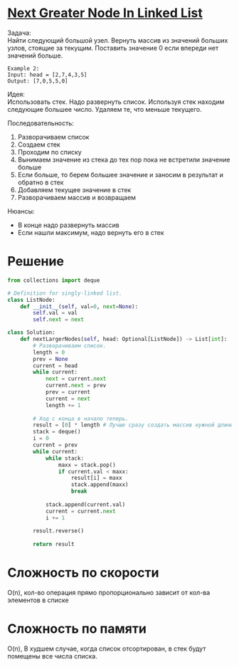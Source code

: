 # [Next Greater Node In Linked List](https://leetcode.com/problems/next-greater-node-in-linked-list/)
Задача:\
Найти следующий большой узел. Вернуть массив из значений больших узлов, стоящие за текущим. 
Поставить значение 0 если впереди нет значений больше.

```
Example 2:
Input: head = [2,7,4,3,5]
Output: [7,0,5,5,0]
```
Идея:\
Использовать стек. Надо развернуть список. Используя стек находим следующие большее число. Удаляем те, что меньше текущего.

Последовательность:
1. Разворачиваем список
2. Создаем стек
3. Проходим по списку
4. Вынимаем значение из стека до тех пор пока не встретили значение больше
5. Если больше, то берем большее значение и заносим в результат и обратно в стек
7. Добавляем текущее значение в стек
8. Разворачиваем массив и возвращаем

Нюансы:
- В конце надо развернуть массив
- Если нашли максимум, надо вернуть его в стек

# Решение
```python
from collections import deque

# Definition for singly-linked list.
class ListNode:
    def __init__(self, val=0, next=None):
        self.val = val
        self.next = next

class Solution:
    def nextLargerNodes(self, head: Optional[ListNode]) -> List[int]:
        # Разворачиваем список.
        length = 0
        prev = None
        current = head
        while current:
            next = current.next
            current.next = prev
            prev = current
            current = next
            length += 1
            
        # Ход с конца в начало теперь.
        result = [0] * length # Лучше сразу создать массив нужной длины
        stack = deque()
        i = 0
        current = prev
        while current:
            while stack:
                maxx = stack.pop()
                if current.val < maxx:
                    result[i] = maxx
                    stack.append(maxx)
                    break
            
            stack.append(current.val)
            current = current.next
            i += 1
        
        result.reverse()
        
        return result
```

# Сложность по скорости
O(n), кол-во операция прямо пропорционально зависит от кол-ва элементов в списке

# Сложность по памяти
O(n), В худшем случае, когда список отсортирован, в стек будут помещены все числа списка.
